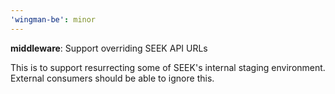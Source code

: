```yaml
---
'wingman-be': minor
---
```


**middleware**: Support overriding SEEK API URLs

This is to support resurrecting some of SEEK's internal staging environment.
External consumers should be able to ignore this.
